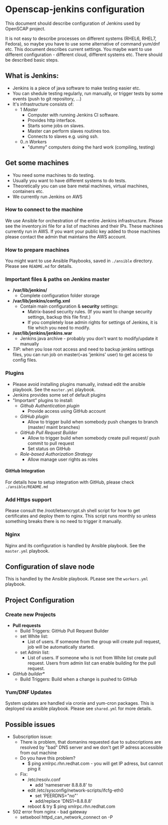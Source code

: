 # Openscap-jenkins configuration
This document should describe configuration of Jenkins used by OpenSCAP project.

It is not easy to describe processes on different systems (RHEL6, RHEL7, Fedora), so maybe you have to use some alternative of command yum/dnf etc.
This document describes current settings. You maybe want to use different configuration - different cloud, different systems etc. There should be described basic steps.

## What is Jenkins:
+ Jenkins is a piece of java software to make testing easier etc.
+ You can shedule testing regularly, run manually, or trigger tests by some events (push to git repository, ...)
+ It's infrastructure consists of:
	+ 1 *Master*
		+ Computer with running Jenkins CI software.
		+ Provides http interface.
		+ Starts some jobs on slaves.
		+ Master can perform slaves routines too.
		+ Connects to slaves e.g. using ssh.
	+ 0..n *Worker*s
		+ "dummy" computers doing the hard work (compiling, testing)

## Get some machines
+ You need some machines to do testing.
+ Usually you want to have different systems to do tests.
+ Theoretically you can use bare metal machines, virtual machines, containers etc.
+ We currently run Jenkins on AWS

### How to connect to the machine
We use Ansible for orchestration of the entire Jenkins infrastructure. Please see the
inventory.ini file for a list of machines and their IPs. These machines currently run
in AWS. If you want your public key added to those machines please contact the admin
that maintains the AWS account.

### How to prepare machines
You might want to use Ansible Playbooks, saved in ```./ansible``` directory.
Please see ```README.md``` for details.

### Important files & paths on Jenkins master
 - **/var/lib/jenkins/**
	- Complete configuration folder storage
 - **/var/lib/jenkins/config.xml**
	- Contain main configuration & **security** settings:
		- Matrix-based security rules. (If you want to change security settings, backup this file first.)
		- If you completely lose admin rights for settings of Jenkins, it is file which you need to modify.
 - **/usr/lib/jenkins/jenkins.war**
	- Jenkins java archive - probably you don't want to modify/update it manually
 - *TIP*: when you lose root access and need to backup jenkins settings files, you can run job on master(=as 'jenkins' user) to get access to config files.

### Plugins
 + Please avoid installing plugins manually, instead edit the ansible playbook. See the `master.yml` playbook.
 + Jenkins provides some set of default plugins
 + "Important" plugins to install:
	+ *Github Authentication plugin*
		+ Provide access using GitHub account
	+ *GitHub plugin*
		+ Allow to trigger build when somebody push changes to branch (master/ maint branches)
	+ *GitHub Pull Request Builder*
		+ Allow to trigger build when somebody create pull request/ push commit to pull request
		+ Set status on GitHub
	+ *Role-based Authorization Strategy*
		+ Allow manage user rights as roles

#### GitHub Integration
For details how to setup integration with GitHub, please check `./ansible/README.md`

### Add Https support
Please consult the /root/letsencrypt.sh shell script for how to get certificates and deploy them to nginx.
This script runs monthly so unless something breaks there is no need to trigger it manually.

### Nginx
Nginx and its configuration is handled by Ansible playbook. See the `master.yml` playbook.

## Configuration of slave node
This is handled by the Ansible playbook. PLease see the `workers.yml` playbook.

## Project Configuration
### Create new Projects
+ **Pull requests**
	+ Build Triggers: GitHub Pull Request Builder
	+ set White list:
		+ List of users. If someone from the group will create pull request, job will be automatically started.
	+ set Admin list:
		+ List of users. If someone who is not from White list create pull request. Users from admin list can enable building for the pull request.
+ **GitHub* builder**
	+ Build Triggers: Build when a change is pushed to GitHub

### Yum/DNF Updates
System updates are handled via cronie and yum-cron packages. This is deployed via ansible playbook. Please see `shared.yml` for more details.

## Possible issues
+ Subscription issue:
    - There is problem, that domanins requested due to subscriptions are resolved by "bad" DNS server and we don't get IP adress accessible from out machine
    - Do you have this problem?
        + $ ping xmlrpc.rhn.redhat.com - you will get IP adress, but cannot ping it
    - Fix:
        + /etc/resolv.conf
            - add 'nameserver 8.8.8.8' to
        + edit /etc/sysconfig/network-scripts/ifcfg-eth0
            - set 'PEERDNS="no"'
            - add/replace 'DNS1=8.8.8.8'
        + reboot & try $ ping xmlrpc.rhn.redhat.com
+ 502 error from nginx - bad gateway
    - setsebool httpd_can_network_connect on -P
